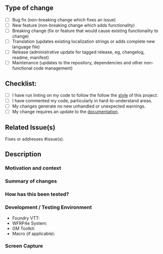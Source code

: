 <!--- Provide a general summary of your changes in the Title above -->
 
## Type of change
<!--- What types of changes does your code introduce? -->
<!--- Put an `x` in the box that applies.  Delete any option that is not applicable. -->
- [ ] Bug fix (non-breaking change which fixes an issue)
- [ ] New feature (non-breaking change which adds functionality)
- [ ] Breaking change (fix or feature that would cause existing functionality to change)
- [ ] Translation (updates existing localization strings or adds complete new language file)
- [ ] Release (administrative update for tagged release, eg, changelog, readme, manifest)
- [ ] Maintenance (updates to the repository, dependencies and other non-functional code management)

## Checklist:
<!--- Go over all the following points, and put an `x` in all the boxes that apply. -->
<!--- If you're unsure about any of these, don't hesitate to ask. We're here to help! -->
- [ ] I have run linting on my code to follow the follow the [style](https://github.com/Jagusti/fvtt-wfrp4e-gmtoolkit/blob/dev/.eslintrc.json) of this project.
- [ ] I have commented my code, particularly in hard-to-understand areas.
- [ ] My changes generate no new unhandled or unexpected warnings.
- [ ] My change requires an update to the [documentation](https://github.com/Jagusti/fvtt-wfrp4e-gmtoolkit/wiki).

## Related Issue(s) 
<!--- This project only accepts pull requests related to open issues -->
<!--- If suggesting a new feature or change, please discuss it in an issue first -->
<!--- If fixing a bug, there should be an issue describing it with steps to reproduce -->
<!--- Please link to the issue here: -->
Fixes or addresses #issue(s).

## Description
### Motivation and context
<!--- Why is this change required? What problem does it solve? -->

### Summary of changes
<!-- Please include a summary of what behaviour/functionality has changed, been introduced or removed. -->
<!-- List any dependencies that are required for this change. --> 

### How has this been tested?
<!--- Please describe how you tested your changes. -->
<!--- Include details of tests you ran to see how your change affects existing code. -->

### Development / Testing Environment
- Foundry VTT: <!-- eg, v10.278 --> 
- WFRP4e System: <!-- eg, v6.0.0 -->
- GM Toolkit:  <!-- eg, v0.9.5, dev:6a93add -->
- Macro (if applicable): <!-- eg, Add XP v0.9.5 -->

### Screen Capture
<!-- Please include a screen capture (recording, gif or image) --> 
<!-- to illustrate the changes, workflow and behaviour --> 
